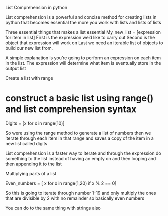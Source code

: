 List Comprehension in python

List comprehension is a powerful and concise method for creating lists in python that becomes essential the more you work with lists and lists of lists

Three essential things that makes a list essential
My_new_list = [expression for item in list]
First is the expression we’d like to carry out
Second is the object that expression will work on
Last we need an iterable list of objects to build our new list from. 

A simple explanation is you’re going to perform an expression on each item in the list. The expression will determine what item is eventually store in the output list

Create a list with range
# construct a basic list using range() and list comprehension syntax
Digits = [x for x in range(10)]

So were using the range method to generate a list of numbers then we iterate through each item in that range and saves a copy of the item in a new list called digits

List comprehension is a faster way to iterate and through the expression do something to the list instead of having an empty on and then looping and then appending it to the list

Multiplying parts of a list 

Even_numbers = [ x for x in range(1,20) if x % 2 == 0]

So this is going to iterate through number 1-19 and only multiply the ones that are divisible by 2 with no remainder so basically even numbers

You can do to the same thing with strings also
